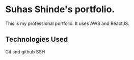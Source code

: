 # Suhas Shinde's portfolio.

This is my professional portfolio. It uses AWS and ReactJS.

## Technologies Used
Git snd github
SSH
